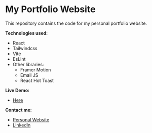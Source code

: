 # My Portfolio Website

This repository contains the code for my personal portfolio website.

**Technologies used:**

- React
- Tailwindcss
- Vite
- EsLint
- Other libraries:
  - Framer Motion
  - Email JS
  - React Hot Toast

**Live Demo:**

- [Here](https://abdelhamid99.netlify.app/)

**Contact me:**

- [Personal Website](https://abdelhamid99.netlify.app/)
- [LinkedIn](https://www.linkedin.com/in/abdulhamidyousef/)
